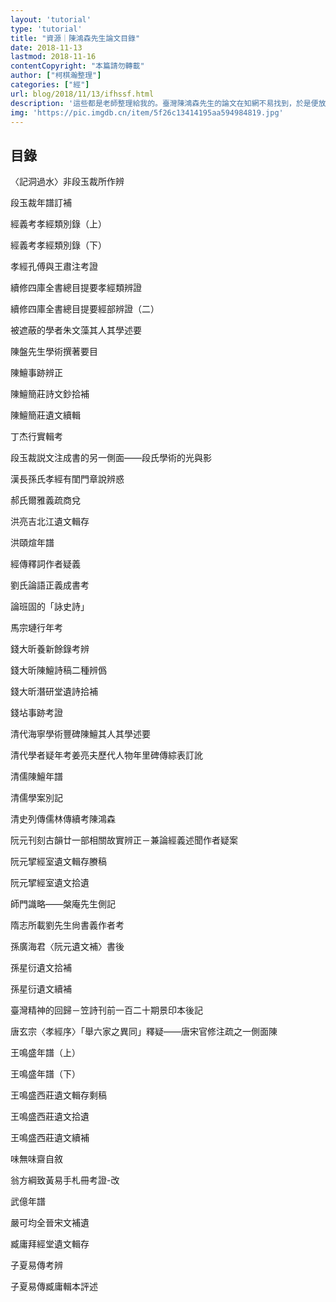 ```yaml
---
layout: 'tutorial'
type: 'tutorial'
title: "資源｜陳鴻森先生論文目錄"
date: 2018-11-13
lastmod: 2018-11-16
contentCopyright: "本篇請勿轉載"
author: ["柯棋瀚整理"]
categories: ["經"]
url: blog/2018/11/13/ifhssf.html
description: '這些都是老師整理給我的。臺灣陳鴻森先生的論文在知網不易找到，於是便放上來。大部分都是在數據庫上可以找到的，且都是學術論文。有需要的讀者可以郵箱聯繫我。'
img: 'https://pic.imgdb.cn/item/5f26c13414195aa594984819.jpg'
---
```


## 目錄

〈記洞過水〉非段玉裁所作辨

<v>段玉裁年譜</v>訂補

<v>經義考</v>孝經類別錄（上）

<v>經義考</v>孝經類別錄（下）

<v>孝經</v>孔傅與王肅注考證

<v>續修四庫全書總目提要</v>孝經類辨證

<v>續修四庫全書總目提要</v><v>經部</v>辨證（二）

被遮蔽的學者朱文藻其人其學述要

陳盤先生學術撰著要目

陳鱣事跡辨正

陳鱣簡莊詩文鈔拾補

陳鱣簡莊遺文續輯

丁杰行實輯考

段玉裁説文注成書的另一側面——段氏學術的光與影

漢長孫氏孝經有閨門章說辨惑

郝氏<v>爾雅義疏</v>商兌

洪亮吉北江遺文輯存

洪頤煊年譜

經傳釋詞作者疑義

劉氏<v>論語正義</v>成書考

論班固的「詠史詩」

馬宗璉行年考

錢大昕<v>養新餘錄</v>考辨

錢大昕陳鱣詩稿二種辨僞

錢大昕潛研堂遺詩拾補

錢坫事跡考證

清代海寧學術豐碑陳鱣其人其學述要

清代學者疑年考姜亮夫歷代人物年里碑傳綜表訂訛

清儒陳鱣年譜

清儒學案別記

清史列傳儒林傳續考陳鴻森

阮元刊刻<v>古韻廿一部</v>相關故實辨正－兼論<v>經義述聞</v>作者疑案

阮元揅經室遺文輯存賸稿

阮元揅經室遺文拾遺

師門識略——槃庵先生側記

隋志所載劉先生<v>尙書義</v>作者考

孫廣海君〈阮元遺文補〉書後

孫星衍遺文拾補

孫星衍遺文續補

臺灣精神的回歸－<v>笠</v>詩刊前一百二十期景印本後記

唐玄宗〈孝經序〉「舉六家之異同」釋疑——唐宋官修注疏之一側面陳

王鳴盛年譜（上）

王鳴盛年譜（下）

王鳴盛西莊遺文輯存剩稿

王鳴盛西莊遺文拾遺

王鳴盛西莊遺文續補

味無味齋自敘

翁方綱致黃易手札冊考證-改

武億年譜

嚴可均全晉宋文補遺

臧庸拜經堂遺文輯存

子夏易傳考辨

子夏易傳臧庸輯本評述
